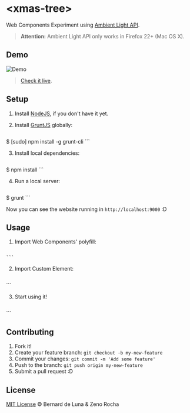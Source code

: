 # &lt;xmas-tree&gt;

Web Components Experiment using [Ambient Light API](http://www.w3.org/TR/ambient-light/).

> **Attention:** Ambient Light API only works in Firefox 22+ (Mac OS X).

## Demo

![Demo]()

> [Check it live](http://bernarddeluna.github.io/xmas-tree).

## Setup

1. Install [NodeJS](http://nodejs.org/download/), if you don't have it yet.

2. Install [GruntJS](http://gruntjs.com/) globally:

	```sh
$ [sudo] npm install -g grunt-cli
	```

3. Install local dependencies:

	```sh
$ npm install
	```

4. Run a local server:

	```sh
$ grunt
	```

Now you can see the website running in `http://localhost:9000` :D

## Usage

1. Import Web Components' polyfill:

	```xml
<script src="//cdnjs.cloudflare.com/ajax/libs/polymer/0.0.20130816/polymer.min.js"></script>
	```

2. Import Custom Element:

	```xml
<link rel="import" href="src/xmas-tree.html">
	```

3. Start using it!

	```xml
<xmas-tree></xmas-tree>
	```

## Contributing

1. Fork it!
2. Create your feature branch: `git checkout -b my-new-feature`
3. Commit your changes: `git commit -m 'Add some feature'`
4. Push to the branch: `git push origin my-new-feature`
5. Submit a pull request :D

## License

[MIT License](http://opensource.org/licenses/MIT) © Bernard de Luna & Zeno Rocha